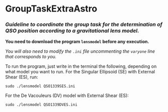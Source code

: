 # GroupTaskExtraAstro
### *Guideline to coordinate the group task for the determination of QSO position according to a gravitational lens model.*

**You need to download the program `lensmodel` before any execution.**

*You will also need to modify the `.ini` file uncommenting the `varyone` line that corresponds to you.*

To run the program, just write in the terminal the following, depending on what model you want to run. For the Singular Ellipsoid (SE) with External Shear (ES), run:

    sudo ./lensmodel QSO1339SES.ini
For the De Vacouleurs (DV) model with External Shear (ES):

    sudo ./lensmodel QSO1339DVES.ini

